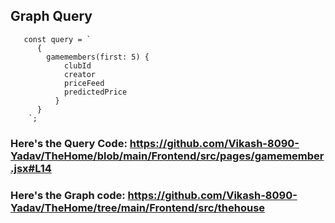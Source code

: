 ## Graph Query 



```
   const query = `
      {
        gamemembers(first: 5) {
            clubId
            creator
            priceFeed
            predictedPrice
          }
      }
    `;
```

### Here's the Query Code: https://github.com/Vikash-8090-Yadav/TheHome/blob/main/Frontend/src/pages/gamemember.jsx#L14

### Here's the Graph code: https://github.com/Vikash-8090-Yadav/TheHome/tree/main/Frontend/src/thehouse
